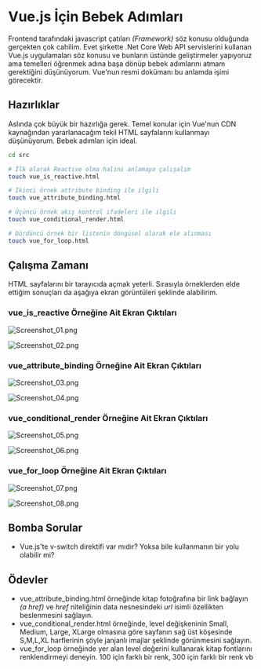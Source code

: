 # Vue.js İçin Bebek Adımları

Frontend tarafındaki javascript çatıları _(Framework)_ söz konusu olduğunda gerçekten çok cahilim. Evet şirkette .Net Core Web API servislerini kullanan Vue.js uygulamaları söz konusu ve bunların üstünde geliştirmeler yapıyoruz ama temelleri öğrenmek adına başa dönüp bebek adımlarını atmam gerektiğini düşünüyorum. Vue'nun resmi dokümanı bu anlamda işimi görecektir.

## Hazırlıklar

Aslında çok büyük bir hazırlığa gerek. Temel konular için Vue'nun CDN kaynağından yararlanacağım tekil HTML sayfalarını kullanmayı düşünüyorum. Bebek adımları için ideal.

```bash
cd src

# İlk olarak Reactive olma halini anlamaya çalışalım
touch vue_is_reactive.html

# İkinci örnek attribute binding ile ilgili
touch vue_attribute_binding.html

# Üçüncü örnek akış kontrol ifadeleri ile ilgili
touch vue_conditional_render.html

# Dördüncü örnek bir listenin döngüsel olarak ele alınması
touch vue_for_loop.html
```

## Çalışma Zamanı

HTML sayfalarını bir tarayıcıda açmak yeterli. Sırasıyla örneklerden elde ettiğim sonuçları da aşağıya ekran görüntüleri şeklinde alabilirim.

### vue_is_reactive Örneğine Ait Ekran Çıktıları

![Screenshot_01.png](./assets/Screenshot_01.png)

![Screenshot_02.png](./assets/Screenshot_02.png)

### vue_attribute_binding Örneğine Ait Ekran Çıktıları

![Screenshot_03.png](./assets/Screenshot_03.png)

![Screenshot_04.png](./assets/Screenshot_04.png)

### vue_conditional_render Örneğine Ait Ekran Çıktıları

![Screenshot_05.png](./assets/Screenshot_05.png)

![Screenshot_06.png](./assets/Screenshot_06.png)

### vue_for_loop Örneğine Ait Ekran Çıktıları

![Screenshot_07.png](./assets/Screenshot_07.png)

![Screenshot_08.png](./assets/Screenshot_08.png)

## Bomba Sorular

- Vue.js'te v-switch direktifi var mıdır? Yoksa bile kullanmanın bir yolu olabilir mi?

## Ödevler

- vue_attribute_binding.html örneğinde kitap fotoğrafına bir link bağlayın _(a href)_ ve _href_ niteliğinin data nesnesindeki _url_ isimli özellikten beslenmesini sağlayın.
- vue_conditional_render.html örneğinde, level değişkeninin Small, Medium, Large, XLarge olmasına göre sayfanın sağ üst köşesinde S,M,L,XL harflerinin şöyle janjanlı imajlar şeklinde görünmesini sağlayın.
- vue_for_loop örneğinde yer alan level değerini kullanarak kitap fontlarını renklendirmeyi deneyin. 100 için farklı bir renk, 300 için farklı bir renk vb